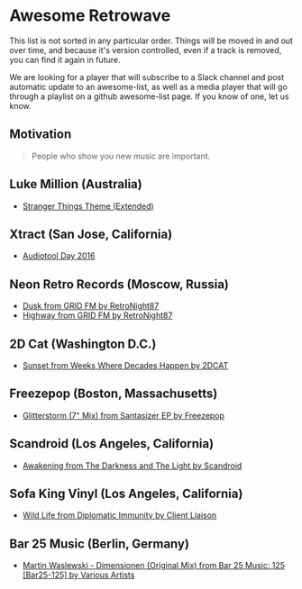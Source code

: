 # Awesome Retrowave

This list is not sorted in any particular order. Things will be moved in and out over time, and because it's version controlled, even if a track is removed, you can find it again in future.

We are looking for a player that will subscribe to a Slack channel and post automatic update to an awesome-list, as well as a media player that will go through a playlist on a github awesome-list page. If you know of one, let us know. 

## Motivation

> People who show you new music are important.

## Luke Million (Australia)

- [Stranger Things Theme (Extended)](https://www.facebook.com/lukemillionmusic/videos/1179412918766669/)

## Xtract (San Jose, California)

- [Audiotool Day 2016](https://xtractmusic.bandcamp.com/track/audiotool-day-2016)

## Neon Retro Records (Moscow, Russia)

- [Dusk from GRID FM by RetroNight87](https://neonretrorecords.bandcamp.com/track/dusk)
- [Highway from GRID FM by RetroNight87](https://neonretrorecords.bandcamp.com/track/highway-2)

## 2D Cat (Washington D.C.)
- [Sunset from Weeks Where Decades Happen by 2DCAT](https://2dcat.bandcamp.com/track/sunset)

## Freezepop (Boston, Massachusetts)

- [Glitterstorm (7" Mix) from Santasizer EP by Freezepop](https://freezepop.bandcamp.com/track/glitterstorm-7-mix)

## Scandroid (Los Angeles, California)

- [Awakening from The Darkness and The Light by Scandroid](https://scandroid.bandcamp.com/track/awakening)

## Sofa King Vinyl (Los Angeles, California)

- [Wild Life from Diplomatic Immunity by Client Liaison](https://sofakingvinyl.com/track/wild-life)

##  Bar 25 Music (Berlin, Germany)

- [Martin Waslewski - Dimensionen (Original Mix) from Bar 25 Music: 125 [Bar25​-​125] by Various Artists](https://bar25music.bandcamp.com/track/martin-waslewski-dimensionen-original-mix)
